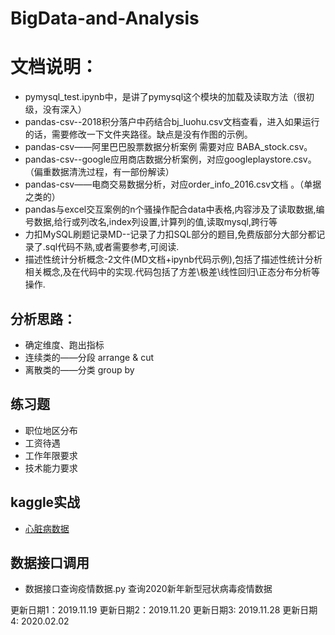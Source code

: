 # BigData-and-Analysis
# 文档说明：
- pymysql_test.ipynb中，是讲了pymysql这个模块的加载及读取方法（很初级，没有深入）
- pandas-csv--2018积分落户中药结合bj_luohu.csv文档查看，进入如果运行的话，需要修改一下文件夹路径。缺点是没有作图的示例。
- pandas-csv——阿里巴巴股票数据分析案例  需要对应 BABA_stock.csv。
- pandas-csv--google应用商店数据分析案例，对应googleplaystore.csv。（偏重数据清洗过程，有一部份解读）
- pandas-csv——电商交易数据分析，对应order_info_2016.csv文档 。（单据之类的）
- pandas与excel交互案例的n个骚操作配合data中表格,内容涉及了读取数据,编号数据,给行或列改名,index列设置,计算列的值,读取mysql,跨行等
- 力扣MySQL刷题记录MD--记录了力扣SQL部分的题目,免费版部分大部分都记录了.sql代码不熟,或者需要参考,可阅读.
- 描述性统计分析概念-2文件(MD文档+ipynb代码示例),包括了描述性统计分析相关概念,及在代码中的实现.代码包括了方差\极差\线性回归\正态分布分析等操作.

## 分析思路： 
- 确定维度、跑出指标
- 连续类的——分段 arrange & cut
- 离散类的——分类 group by


## 练习题
- 职位地区分布
- 工资待遇
- 工作年限要求
- 技术能力要求

## kaggle实战
- [心脏病数据](https://www.kaggle.com/rovesoul/my-analysis-of-heart-disease-data)

## 数据接口调用
- 数据接口查询疫情数据.py  查询2020新年新型冠状病毒疫情数据


更新日期1：2019.11.19
更新日期2：2019.11.20
更新日期3: 2019.11.28
更新日期4: 2020.02.02
